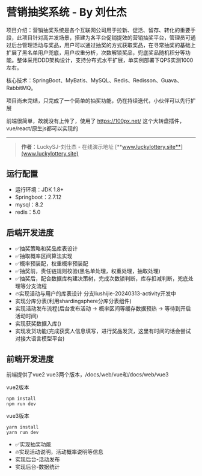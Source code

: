 # 营销抽奖系统 - By 刘仕杰

项目介绍：营销抽奖系统是各个互联网公司用于拉新、促活、留存、转化的重要手段，此项目针对高并发场景，搭建为各平台促销提效的营销抽奖平台，管理员可通过后台管理活动与奖品，用户可以通过抽奖的方式获取奖品，在寻常抽奖的基础上扩展了黑名单用户兜底，用户权重分析，次数解锁奖品，兜底奖品随机积分等功能。整体采用DDD架构设计，支持分布式水平扩展，单实例部署下QPS实测1000左右。

核心技术：SpringBoot、MyBatis、MySQL、Redis、Redisson、Guava、RabbitMQ。

项目尚未完结，只完成了一个简单的抽奖功能，仍在持续迭代，小伙伴可以先行扩展

前端很简单，故就没有上传了，使用了 https://100px.net/ 这个大转盘插件，vue/react/原生js都可以实现的

---

>**作者**：LuckySJ-刘仕杰 - 在线演示地址 [**www.luckylottery.site**](www.luckylottery.site)

## 运行配置

- 运行环境：JDK 1.8+
- Springboot：2.7.12
- mysql：8.2
- redis：5.0

## 后端开发进度
- ✅抽奖策略和奖品库表设计 
- ✅抽取概率区间算法实现 
- ✅概率预装配，权重概率预装配 
- ✅抽奖前，责任链规则校验(黑名单处理，权重处理，抽取处理) 
- ✅抽奖后，配合数据库构建决策树，完成次数锁判断，库存扣减判断，兜底处理等分支流程 
- 🔥实现活动与用户的库表设计 分支liushijie-20240313-activity开发中 
- 实现分库分表(利用shardingsphere分库分表组件)
- 实现活动发布流程(后台发布活动 -> 概率区间等缓存数据预热 -> 等待到开启活动时间)
- 实现获奖数据入库()
- 实现发货功能(完成获奖人信息填写，进行奖品发货，这里有时间的话会尝试对接大语言模型平台)


## 前端开发进度
前端提供了vue2 vue3两个版本，/docs/web/vue和/docs/web/vue3

vue2版本

```
npm install
npm run dev
```

vue3版本

```
yarn install
yarn run dev
```
- ✅实现抽奖功能 
- 🔥实现活动说明，活动概率说明等信息
- 实现后台-活动发布
- 实现后台-数据统计




